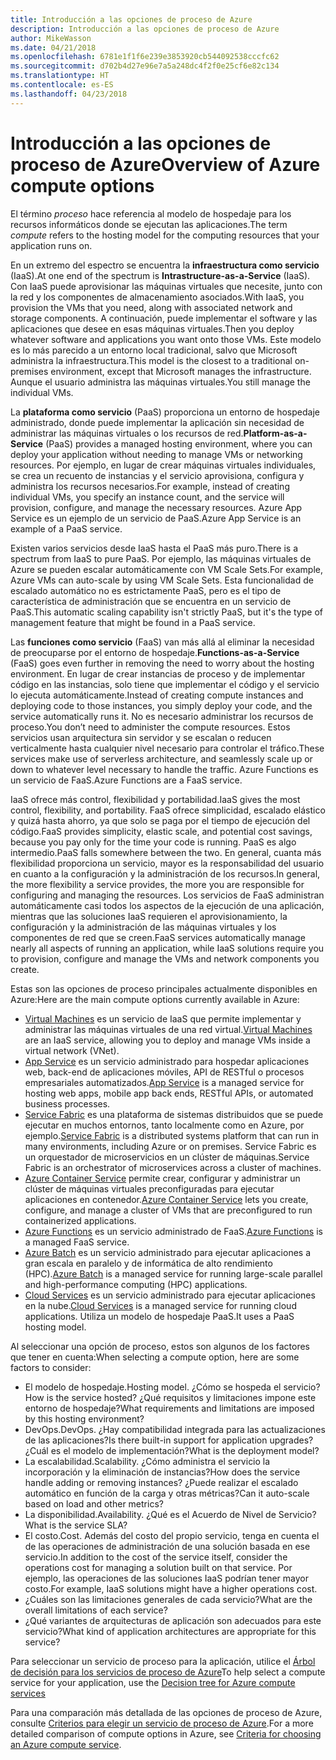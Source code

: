 ```yaml
---
title: Introducción a las opciones de proceso de Azure
description: Introducción a las opciones de proceso de Azure
author: MikeWasson
ms.date: 04/21/2018
ms.openlocfilehash: 6781e1f1f6e239e3853920cb544092538cccfc62
ms.sourcegitcommit: d702b4d27e96e7a5a248dc4f2f0e25cf6e82c134
ms.translationtype: HT
ms.contentlocale: es-ES
ms.lasthandoff: 04/23/2018
---
```

# <a name="overview-of-azure-compute-options"></a><span data-ttu-id="589f5-103">Introducción a las opciones de proceso de Azure</span><span class="sxs-lookup"><span data-stu-id="589f5-103">Overview of Azure compute options</span></span>

<span data-ttu-id="589f5-104">El término *proceso* hace referencia al modelo de hospedaje para los recursos informáticos donde se ejecutan las aplicaciones.</span><span class="sxs-lookup"><span data-stu-id="589f5-104">The term *compute* refers to the hosting model for the computing resources that your application runs on.</span></span> 

<span data-ttu-id="589f5-105">En un extremo del espectro se encuentra la **infraestructura como servicio** (IaaS).</span><span class="sxs-lookup"><span data-stu-id="589f5-105">At one end of the spectrum is **Intrastructure-as-a-Service** (IaaS).</span></span> <span data-ttu-id="589f5-106">Con IaaS puede aprovisionar las máquinas virtuales que necesite, junto con la red y los componentes de almacenamiento asociados.</span><span class="sxs-lookup"><span data-stu-id="589f5-106">With IaaS, you provision the VMs that you need, along with associated network and storage components.</span></span> <span data-ttu-id="589f5-107">A continuación, puede implementar el software y las aplicaciones que desee en esas máquinas virtuales.</span><span class="sxs-lookup"><span data-stu-id="589f5-107">Then you deploy whatever software and applications you want onto those VMs.</span></span> <span data-ttu-id="589f5-108">Este modelo es lo más parecido a un entorno local tradicional, salvo que Microsoft administra la infraestructura.</span><span class="sxs-lookup"><span data-stu-id="589f5-108">This model is the closest to a traditional on-premises environment, except that Microsoft manages the infrastructure.</span></span> <span data-ttu-id="589f5-109">Aunque el usuario administra las máquinas virtuales.</span><span class="sxs-lookup"><span data-stu-id="589f5-109">You still manage the individual VMs.</span></span>  

<span data-ttu-id="589f5-110">La **plataforma como servicio** (PaaS) proporciona un entorno de hospedaje administrado, donde puede implementar la aplicación sin necesidad de administrar las máquinas virtuales o los recursos de red.</span><span class="sxs-lookup"><span data-stu-id="589f5-110">**Platform-as-a-Service** (PaaS) provides a managed hosting environment, where you can deploy your application without needing to manage VMs or networking resources.</span></span> <span data-ttu-id="589f5-111">Por ejemplo, en lugar de crear máquinas virtuales individuales, se crea un recuento de instancias y el servicio aprovisiona, configura y administra los recursos necesarios.</span><span class="sxs-lookup"><span data-stu-id="589f5-111">For example, instead of creating individual VMs, you specify an instance count, and the service will provision, configure, and manage the necessary resources.</span></span> <span data-ttu-id="589f5-112">Azure App Service es un ejemplo de un servicio de PaaS.</span><span class="sxs-lookup"><span data-stu-id="589f5-112">Azure App Service is an example of a PaaS service.</span></span>

<span data-ttu-id="589f5-113">Existen varios servicios desde IaaS hasta el PaaS más puro.</span><span class="sxs-lookup"><span data-stu-id="589f5-113">There is a spectrum from IaaS to pure PaaS.</span></span> <span data-ttu-id="589f5-114">Por ejemplo, las máquinas virtuales de Azure se pueden escalar automáticamente con VM Scale Sets.</span><span class="sxs-lookup"><span data-stu-id="589f5-114">For example, Azure VMs can auto-scale by using VM Scale Sets.</span></span> <span data-ttu-id="589f5-115">Esta funcionalidad de escalado automático no es estrictamente PaaS, pero es el tipo de característica de administración que se encuentra en un servicio de PaaS.</span><span class="sxs-lookup"><span data-stu-id="589f5-115">This automatic scaling capability isn't strictly PaaS, but it's the type of management feature that might be found in a PaaS service.</span></span>

<span data-ttu-id="589f5-116">Las **funciones como servicio** (FaaS) van más allá al eliminar la necesidad de preocuparse por el entorno de hospedaje.</span><span class="sxs-lookup"><span data-stu-id="589f5-116">**Functions-as-a-Service** (FaaS) goes even further in removing the need to worry about the hosting environment.</span></span> <span data-ttu-id="589f5-117">En lugar de crear instancias de proceso y de implementar código en las instancias, solo tiene que implementar el código y el servicio lo ejecuta automáticamente.</span><span class="sxs-lookup"><span data-stu-id="589f5-117">Instead of creating compute instances and deploying code to those instances, you simply deploy your code, and the service automatically runs it.</span></span> <span data-ttu-id="589f5-118">No es necesario administrar los recursos de proceso.</span><span class="sxs-lookup"><span data-stu-id="589f5-118">You don’t need to administer the compute resources.</span></span> <span data-ttu-id="589f5-119">Estos servicios usan arquitectura sin servidor y se escalan o reducen verticalmente hasta cualquier nivel necesario para controlar el tráfico.</span><span class="sxs-lookup"><span data-stu-id="589f5-119">These services make use of serverless architecture, and seamlessly scale up or down to whatever level necessary to handle the traffic.</span></span> <span data-ttu-id="589f5-120">Azure Functions es un servicio de FaaS.</span><span class="sxs-lookup"><span data-stu-id="589f5-120">Azure Functions are a FaaS service.</span></span>

<span data-ttu-id="589f5-121">IaaS ofrece más control, flexibilidad y portabilidad.</span><span class="sxs-lookup"><span data-stu-id="589f5-121">IaaS gives the most control, flexibility, and portability.</span></span> <span data-ttu-id="589f5-122">FaaS ofrece simplicidad, escalado elástico y quizá hasta ahorro, ya que solo se paga por el tiempo de ejecución del código.</span><span class="sxs-lookup"><span data-stu-id="589f5-122">FaaS provides simplicity, elastic scale, and potential cost savings, because you pay only for the time your code is running.</span></span> <span data-ttu-id="589f5-123">PaaS es algo intermedio.</span><span class="sxs-lookup"><span data-stu-id="589f5-123">PaaS falls somewhere between the two.</span></span> <span data-ttu-id="589f5-124">En general, cuanta más flexibilidad proporciona un servicio, mayor es la responsabilidad del usuario en cuanto a la configuración y la administración de los recursos.</span><span class="sxs-lookup"><span data-stu-id="589f5-124">In general, the more flexibility a service provides, the more you are responsible for configuring and managing the resources.</span></span> <span data-ttu-id="589f5-125">Los servicios de FaaS administran automáticamente casi todos los aspectos de la ejecución de una aplicación, mientras que las soluciones IaaS requieren el aprovisionamiento, la configuración y la administración de las máquinas virtuales y los componentes de red que se creen.</span><span class="sxs-lookup"><span data-stu-id="589f5-125">FaaS services automatically manage nearly all aspects of running an application, while IaaS solutions require you to provision, configure and manage the VMs and network components you create.</span></span>

<span data-ttu-id="589f5-126">Estas son las opciones de proceso principales actualmente disponibles en Azure:</span><span class="sxs-lookup"><span data-stu-id="589f5-126">Here are the main compute options currently available in Azure:</span></span>

- <span data-ttu-id="589f5-127">[Virtual Machines](/azure/virtual-machines/) es un servicio de IaaS que permite implementar y administrar las máquinas virtuales de una red virtual.</span><span class="sxs-lookup"><span data-stu-id="589f5-127">[Virtual Machines](/azure/virtual-machines/) are an IaaS service, allowing you to deploy and manage VMs inside a virtual network (VNet).</span></span>
- <span data-ttu-id="589f5-128">[App Service](/azure/app-service/app-service-value-prop-what-is) es un servicio administrado para hospedar aplicaciones web, back-end de aplicaciones móviles, API de RESTful o procesos empresariales automatizados.</span><span class="sxs-lookup"><span data-stu-id="589f5-128">[App Service](/azure/app-service/app-service-value-prop-what-is) is a managed service for hosting web apps, mobile app back ends, RESTful APIs, or automated business processes.</span></span>
- <span data-ttu-id="589f5-129">[Service Fabric](/azure/service-fabric/service-fabric-overview) es una plataforma de sistemas distribuidos que se puede ejecutar en muchos entornos, tanto localmente como en Azure, por ejemplo.</span><span class="sxs-lookup"><span data-stu-id="589f5-129">[Service Fabric](/azure/service-fabric/service-fabric-overview) is a distributed systems platform that can run in many environments, including Azure or on premises.</span></span> <span data-ttu-id="589f5-130">Service Fabric es un orquestador de microservicios en un clúster de máquinas.</span><span class="sxs-lookup"><span data-stu-id="589f5-130">Service Fabric is an orchestrator of microservices across a cluster of machines.</span></span> 
- <span data-ttu-id="589f5-131">[Azure Container Service](/azure/container-service/container-service-intro) permite crear, configurar y administrar un clúster de máquinas virtuales preconfiguradas para ejecutar aplicaciones en contenedor.</span><span class="sxs-lookup"><span data-stu-id="589f5-131">[Azure Container Service](/azure/container-service/container-service-intro) lets you create, configure, and manage a cluster of VMs that are preconfigured to run containerized applications.</span></span>
- <span data-ttu-id="589f5-132">[Azure Functions](/azure/azure-functions/functions-overview) es un servicio administrado de FaaS.</span><span class="sxs-lookup"><span data-stu-id="589f5-132">[Azure Functions](/azure/azure-functions/functions-overview) is a managed FaaS service.</span></span>
- <span data-ttu-id="589f5-133">[Azure Batch](/azure/batch/batch-technical-overview) es un servicio administrado para ejecutar aplicaciones a gran escala en paralelo y de informática de alto rendimiento (HPC).</span><span class="sxs-lookup"><span data-stu-id="589f5-133">[Azure Batch](/azure/batch/batch-technical-overview) is a managed service for running large-scale parallel and high-performance computing (HPC) applications.</span></span>
- <span data-ttu-id="589f5-134">[Cloud Services](/azure/cloud-services/cloud-services-choose-me) es un servicio administrado para ejecutar aplicaciones en la nube.</span><span class="sxs-lookup"><span data-stu-id="589f5-134">[Cloud Services](/azure/cloud-services/cloud-services-choose-me) is a managed service for running cloud applications.</span></span> <span data-ttu-id="589f5-135">Utiliza un modelo de hospedaje PaaS.</span><span class="sxs-lookup"><span data-stu-id="589f5-135">It uses a PaaS hosting model.</span></span> 

<span data-ttu-id="589f5-136">Al seleccionar una opción de proceso, estos son algunos de los factores que tener en cuenta:</span><span class="sxs-lookup"><span data-stu-id="589f5-136">When selecting a compute option, here are some factors to consider:</span></span>

- <span data-ttu-id="589f5-137">El modelo de hospedaje.</span><span class="sxs-lookup"><span data-stu-id="589f5-137">Hosting model.</span></span> <span data-ttu-id="589f5-138">¿Cómo se hospeda el servicio?</span><span class="sxs-lookup"><span data-stu-id="589f5-138">How is the service hosted?</span></span> <span data-ttu-id="589f5-139">¿Qué requisitos y limitaciones impone este entorno de hospedaje?</span><span class="sxs-lookup"><span data-stu-id="589f5-139">What requirements and limitations are imposed by this hosting environment?</span></span> 
- <span data-ttu-id="589f5-140">DevOps.</span><span class="sxs-lookup"><span data-stu-id="589f5-140">DevOps.</span></span> <span data-ttu-id="589f5-141">¿Hay compatibilidad integrada para las actualizaciones de las aplicaciones?</span><span class="sxs-lookup"><span data-stu-id="589f5-141">Is there built-in support for application upgrades?</span></span> <span data-ttu-id="589f5-142">¿Cuál es el modelo de implementación?</span><span class="sxs-lookup"><span data-stu-id="589f5-142">What is the deployment model?</span></span>
- <span data-ttu-id="589f5-143">La escalabilidad.</span><span class="sxs-lookup"><span data-stu-id="589f5-143">Scalability.</span></span> <span data-ttu-id="589f5-144">¿Cómo administra el servicio la incorporación y la eliminación de instancias?</span><span class="sxs-lookup"><span data-stu-id="589f5-144">How does the service handle adding or removing instances?</span></span> <span data-ttu-id="589f5-145">¿Puede realizar el escalado automático en función de la carga y otras métricas?</span><span class="sxs-lookup"><span data-stu-id="589f5-145">Can it auto-scale based on load and other metrics?</span></span> 
- <span data-ttu-id="589f5-146">La disponibilidad.</span><span class="sxs-lookup"><span data-stu-id="589f5-146">Availability.</span></span> <span data-ttu-id="589f5-147">¿Qué es el Acuerdo de Nivel de Servicio?</span><span class="sxs-lookup"><span data-stu-id="589f5-147">What is the service SLA?</span></span> 
- <span data-ttu-id="589f5-148">El costo.</span><span class="sxs-lookup"><span data-stu-id="589f5-148">Cost.</span></span> <span data-ttu-id="589f5-149">Además del costo del propio servicio, tenga en cuenta el de las operaciones de administración de una solución basada en ese servicio.</span><span class="sxs-lookup"><span data-stu-id="589f5-149">In addition to the cost of the service itself, consider the operations cost for managing a solution built on that service.</span></span> <span data-ttu-id="589f5-150">Por ejemplo, las operaciones de las soluciones IaaS podrían tener mayor costo.</span><span class="sxs-lookup"><span data-stu-id="589f5-150">For example, IaaS solutions might have a higher operations cost.</span></span>
- <span data-ttu-id="589f5-151">¿Cuáles son las limitaciones generales de cada servicio?</span><span class="sxs-lookup"><span data-stu-id="589f5-151">What are the overall limitations of each service?</span></span> 
- <span data-ttu-id="589f5-152">¿Qué variantes de arquitecturas de aplicación son adecuados para este servicio?</span><span class="sxs-lookup"><span data-stu-id="589f5-152">What kind of application architectures are appropriate for this service?</span></span> 

<span data-ttu-id="589f5-153">Para seleccionar un servicio de proceso para la aplicación, utilice el [Árbol de decisión para los servicios de proceso de Azure](./compute-decision-tree.md)</span><span class="sxs-lookup"><span data-stu-id="589f5-153">To help select a compute service for your application, use the [Decision tree for Azure compute services](./compute-decision-tree.md)</span></span>

<span data-ttu-id="589f5-154">Para una comparación más detallada de las opciones de proceso de Azure, consulte [Criterios para elegir un servicio de proceso de Azure](./compute-comparison.md).</span><span class="sxs-lookup"><span data-stu-id="589f5-154">For a more detailed comparison of compute options in Azure, see [Criteria for choosing an Azure compute service](./compute-comparison.md).</span></span>